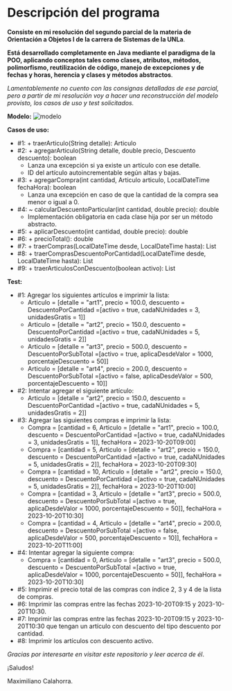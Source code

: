 # Descripción del programa
**Consiste en mi resolución del segundo parcial de la materia de Orientación a Objetos I de la carrera de Sistemas de la UNLa**.

**Está desarrollado completamente en Java mediante el paradigma de la POO, aplicando conceptos tales como clases, atributos, métodos, polimorfismo, reutilización de código,
manejo de excepciones y de fechas y horas, herencia y clases y métodos abstractos**.

*Lamentablemente no cuento con las consignas detalladas de ese parcial, pero a partir de mi resolución voy a hacer una reconstrucción del modelo provisto, los casos de uso y test solicitados.*

**Modelo:**
![modelo](https://github.com/MaximilianoCalahorra/Segundo_Parcial/assets/152804837/ab959fad-df03-4d31-bb29-c18ea8e66fb7)

**Casos de uso:**
- #1: + traerArticulo(String detalle): Articulo
- #2: + agregarArticulo(String detalle, double precio, Descuento descuento): boolean
  - Lanza una excepción si ya existe un artículo con ese detalle.
  - ID del artículo autoincrementable según altas y bajas.
- #3: + agregarCompra(int cantidad, Articulo articulo, LocalDateTime fechaHora): boolean
  - Lanza una excepción en caso de que la cantidad de la compra sea menor o igual a 0.
- #4: ~ calcularDescuentoParticular(int cantidad, double precio): double
  - Implementación obligatoria en cada clase hija por ser un método abstracto.
- #5: + aplicarDescuento(int cantidad, double precio): double
- #6: + precioTotal(): double
- #7: + traerCompras(LocalDateTime desde, LocalDateTime hasta): List<Compra>
- #8: + traerComprasDescuentoPorCantidad(LocalDateTime desde, LocalDateTime hasta): List<Compra>
- #9: + traerArticulosConDescuento(boolean activo): List<Articulo>

**Test:**
- #1: Agregar los siguientes artículos e imprimir la lista:
  - Articulo = \[detalle = "art1", precio = 100.0, descuento = DescuentoPorCantidad =\[activo = true, cadaNUnidades = 3, unidadesGratis = 1]]
  - Articulo = \[detalle = "art2", precio = 150.0, descuento = DescuentoPorCantidad =\[activo = true, cadaNUnidades = 5, unidadesGratis = 2]]
  - Articulo = \[detalle = "art3", precio = 500.0, descuento = DescuentoPorSubTotal =\[activo = true, aplicaDesdeValor = 1000, porcentajeDescuento = 50]]
  - Articulo = \[detalle = "art4", precio = 200.0, descuento = DescuentoPorSubTotal =\[activo = false, aplicaDesdeValor = 500, porcentajeDescuento = 10]]
- #2: Intentar agregar el siguiente artículo:
  - Articulo = \[detalle = "art2", precio = 150.0, descuento = DescuentoPorCantidad =\[activo = true, cadaNUnidades = 5, unidadesGratis = 2]]
- #3: Agregar las siguientes compras e imprimir la lista:
  - Compra = \[cantidad = 6, Articulo = \[detalle = "art1", precio = 100.0, descuento = DescuentoPorCantidad =\[activo = true, cadaNUnidades = 3, unidadesGratis = 1]], fechaHora = 2023-10-20T09:00]
  - Compra = \[cantidad = 5, Articulo = \[detalle = "art2", precio = 150.0, descuento = DescuentoPorCantidad =\[activo = true, cadaNUnidades = 5, unidadesGratis = 2]], fechaHora = 2023-10-20T09:30]
  - Compra = \[cantidad = 10, Articulo = \[detalle = "art2", precio = 150.0, descuento = DescuentoPorCantidad =\[activo = true, cadaNUnidades = 5, unidadesGratis = 2]], fechaHora = 2023-10-20T10:00]
  - Compra = \[cantidad = 3, Articulo = \[detalle = "art3", precio = 500.0, descuento = DescuentoPorSubTotal =\[activo = true, aplicaDesdeValor = 1000, porcentajeDescuento = 50]], fechaHora = 2023-10-20T10:30]
  - Compra = \[cantidad = 4, Articulo = \[detalle = "art4", precio = 200.0, descuento = DescuentoPorSubTotal =\[activo = false, aplicaDesdeValor = 500, porcentajeDescuento = 10]], fechaHora = 2023-10-20T11:00]
- #4: Intentar agregar la siguiente compra:
  - Compra = \[cantidad = 0, Articulo = \[detalle = "art3", precio = 500.0, descuento = DescuentoPorSubTotal =\[activo = true, aplicaDesdeValor = 1000, porcentajeDescuento = 50]], fechaHora = 2023-10-20T10:30]
- #5: Imprimir el precio total de las compras con índice 2, 3 y 4 de la lista de compras.
- #6: Imprimir las compras entre las fechas 2023-10-20T09:15 y 2023-10-20T10:30.
- #7: Imprimir las compras entre las fechas 2023-10-20T09:15 y 2023-10-20T10:30 que tengan un artículo con descuento del tipo descuento por cantidad.
- #8: Imprimir los artículos con descuento activo.

*Gracias por interesarte en visitar este repositorio y leer acerca de él*.

¡Saludos!

Maximiliano Calahorra.
 



